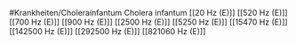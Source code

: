 #Krankheiten/Cholerainfantum
Cholera infantum
[[20 Hz (E)]]
[[520 Hz (E)]]
[[700 Hz (E)]]
[[900 Hz (E)]]
[[2500 Hz (E)]]
[[5250 Hz (E)]]
[[15470 Hz (E)]]
[[142500 Hz (E)]]
[[292500 Hz (E)]]
[[821060 Hz (E)]]